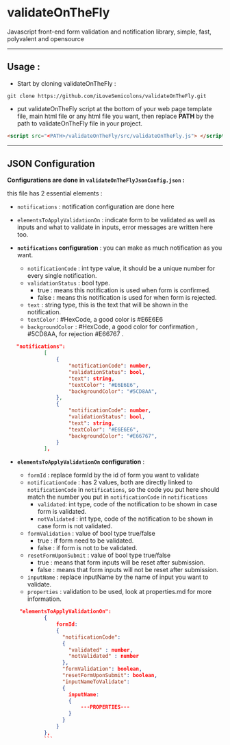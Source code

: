

# validateOnTheFly 
Javascript front-end form validation and notification library, simple, fast, polyvalent and opensource 

----------
Usage :
-------
- Start by cloning validateOnTheFly :  
```GIT
git clone https://github.com/iLoveSemicolons/validateOnTheFly.git
```

- put validateOnTheFly script at the bottom of your web page template
   file, main html file or any html file you want, then replace **PATH**
   by the path to validateOnTheFly file in your project.
  
```HTML
<script src="<PATH>/validateOnTheFly/src/validateOnTheFly.js"> </script> 
```

----------

JSON Configuration
------------------

**Configurations are done in  `validateOnTheFlyJsonConfig.json` :**

this file has 2 essential elements : 
 - `notifications` : notification configuration are done here
 - `elementsToApplyValidationOn` : indicate form to be validated as well as inputs and      what to validate in inputs, error messages are written here too.


 - **`notifications` configuration** : 
  you can make as much notification as you want.
   
	 - `notificationCode` : int type value,  it should be a unique number for every single notification.
	 - `validationStatus` : bool type.
		 - true : means this notification is used when form is confirmed.
		 - false : means this notification is used for when form is rejected.
	 - `text` :  string type, this is the text that will be shown
   in the notification.
	 - `textColor` : #HexCode, a good color is #E6E6E6 
	 - `backgroundColor` : #HexCode, a good color for confirmation , #5CD8AA, for rejection #E66767 .
	 
	
```JSON
   "notifications":
            [
                {
                    "notificationCode": number,
                    "validationStatus": bool,
                    "text": string,
                    "textColor": "#E6E6E6",
                    "backgroundColor": "#5CD8AA",
                },
                {
                    "notificationCode": number,
                    "validationStatus": bool,
                    "text": string,
                    "textColor": "#E6E6E6",
                    "backgroundColor": "#E66767",
                }
            ],
```


- **`elementsToApplyValidationOn` configuration** :

	- `formId` : replace formId by the id of form you want to validate
	- `notificationCode` : has 2 values, both are directly linked to `notificationCode` in `notifications`,  so the code you put here should match the number you put in `notificationCode` in `notifications`
		- `validated`: int type, code of the notification to be shown in case form is validated.
		- `notValidated` :  int type, code of the notification to be shown in case form is not validated.
	- `formValidation` : value of bool type true/false
		- true : if form need to be validated.
		- false : if form is not to be validated.
	- `resetFormUponSubmit` : value of bool type true/false
		- true : means that form inputs will be reset after submission.
		- false : means that form inputs will not be reset after submission.
	- `inputName` : replace inputName by the name of input you want to validate.
	- `properties` : validation to be used, look at properties.md for more information.

```JSON
    "elementsToApplyValidationOn":
            {
                formId:
                {
                  "notificationCode":
                  {
                    "validated" : number,
                    "notValidated" : number
                  },
                  "formValidation": boolean,
                  "resetFormUponSubmit": boolean,
                  "inputNameToValidate":
                  {
                    inputName:
                    {
	                    ---PROPERTIES---
                    }
                  }
                }
            },
            ```
